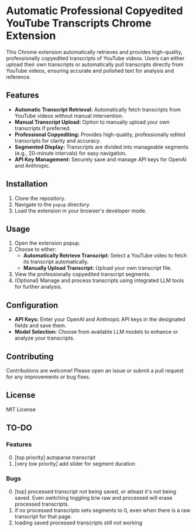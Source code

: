 # Automatic Professional Copyedited YouTube Transcripts Chrome Extension

This Chrome extension automatically retrieves and provides high-quality, professionally copyedited transcripts of YouTube videos. Users can either upload their own transcripts or automatically pull transcripts directly from YouTube videos, ensuring accurate and polished text for analysis and reference.

## Features

- **Automatic Transcript Retrieval:** Automatically fetch transcripts from YouTube videos without manual intervention.
- **Manual Transcript Upload:** Option to manually upload your own transcripts if preferred.
- **Professional Copyediting:** Provides high-quality, professionally edited transcripts for clarity and accuracy.
- **Segmented Display:** Transcripts are divided into manageable segments (e.g., 20-minute intervals) for easy navigation.
- **API Key Management:** Securely save and manage API keys for OpenAI and Anthropic.



## Installation

1. Clone the repository.
2. Navigate to the `popup` directory.
3. Load the extension in your browser's developer mode.

## Usage

1. Open the extension popup.
2. Choose to either:
    - **Automatically Retrieve Transcript:** Select a YouTube video to fetch its transcript automatically.
    - **Manually Upload Transcript:** Upload your own transcript file.
3. View the professionally copyedited transcript segments.
4. (Optional) Manage and process transcripts using integrated LLM tools for further analysis.

## Configuration

- **API Keys:** Enter your OpenAI and Anthropic API keys in the designated fields and save them.
- **Model Selection:** Choose from available LLM models to enhance or analyze your transcripts.

## Contributing

Contributions are welcome! Please open an issue or submit a pull request for any improvements or bug fixes.

## License

MIT License

## TO-DO

### Features
0. [top priority] autoparse transcript
0. [very low priority] add slider for segment duration

### Bugs
0. [top] processed transcript not being saved, or atleast it's not being saved. Even switching toggling b/w raw and processed will erase processed transcripts.
1. if no processed transcripts sets segments to 0, even when there is a raw transcript for that page.
2. loading saved processed transcripts still not working

